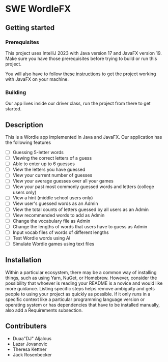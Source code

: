 # SWE WordleFX
## Getting started

### Prerequisites
This project uses IntelliJ 2023 with Java version 17 and JavaFX version 19.
Make sure you have those prerequisites before trying to build or run this project.

You will also have to follow [these instructions](https://faculty-web.msoe.edu/hasker/swe2410/java-install/)
to get the project working with JavaFX on your machine.

### Building
Our app lives inside our driver class, run the project from there to get started.

## Description
This is a Wordle app implemented in Java and JavaFX. Our application has the following features
- [ ] Guessing 5-letter words
- [ ] Viewing the correct letters of a guess
- [ ] Able to enter up to 6 guesses
- [ ] View the letters you have guessed
- [ ] View your current number of guesses
- [ ] View your average guesses over all your games
- [ ] View your past most commonly guessed words and letters (college users only)
- [ ] View a hint (middle school users only)
- [ ] View user's guessed words as an Admin
- [ ] View the total counts of letters guessed by all users as an Admin
- [ ] View recommended words to add as Admin
- [ ] Change the vocabulary file as Admin
- [ ] Change the lengths of words that users have to guess as Admin
- [ ] Input vocab files of words of different lengths
- [ ] Test Wordle words using AI
- [ ] Simulate Wordle games using text files

## Installation
Within a particular ecosystem, there may be a common way of installing things, such as using Yarn, NuGet, or Homebrew. However, consider the possibility that whoever is reading your README is a novice and would like more guidance. Listing specific steps helps remove ambiguity and gets people to using your project as quickly as possible. If it only runs in a specific context like a particular programming language version or operating system or has dependencies that have to be installed manually, also add a Requirements subsection.



## Contributers
- Duaa"DJ" Aljalous
- Lazar Jovanovic
- Theresa Kettner
- Jack Rosenbecker